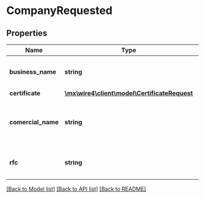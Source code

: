 # CompanyRequested

## Properties
Name | Type | Description | Notes
------------ | ------------- | ------------- | -------------
**business_name** | **string** | Nombre de la empresa que se va a registrar | [optional] 
**certificate** | [**\mx\wire4\client\model\CertificateRequest**](CertificateRequest.md) |  | [optional] 
**comercial_name** | **string** | Nombre comercial de la empresa que se va a registrar | [optional] 
**rfc** | **string** | RFC de la empresa que se va a registrar | [optional] 

[[Back to Model list]](../../README.md#documentation-for-models) [[Back to API list]](../../README.md#documentation-for-api-endpoints) [[Back to README]](../../README.md)

